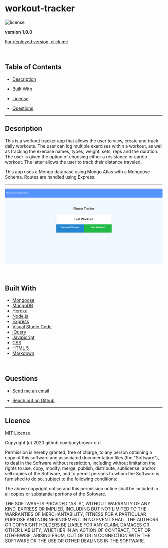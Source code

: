 # workout-tracker

![license](https://img.shields.io/badge/License-MIT-blue.svg)

**version 1.0.0**

[For deployed version, click me]()

<br>

  ## Table of Contents

  
* [Description](#description)
  
* [Built With](#builtwith) 
  
* [License](#license)
  
* [Questions](#questions)

  
<hr>

  ## Description 

This is a workout tracker app that allows the user to view, create and track daily workouts. The user can log multiple exercises within a workout, as well as tracking the exercise names, types, weight, sets, reps and the duration. The user is given the option of choosing either a resistance or cardio workout. The latter allows the user to track their distance traveled.

This app uses a Mongo database using Mongo Atlas with a Mongoose Schema. Routes are handled using Express.

  <hr>

![image of workout tracker](https://raw.githubusercontent.com/joeybrown-ctrl/workout-tracker/main/public/Assets/workoutLanding.png)

<br>

  ## Built With

* [Mongoose](https://mongoosejs.com/)
* [MongoDB](https://www.mongodb.com/)
* [Heroku](https://www.heroku.com/)
* [Node.js](https://nodejs.org/en/about/)
* [Express](https://expressjs.com/)
* [Visual Studio Code](https://code.visualstudio.com/)
* [jQuery](https://jquery.com/)
* [JavaScript](https://developer.mozilla.org/en-US/docs/Web/JavaScript)
* [CSS](https://developer.mozilla.org/en-US/docs/Web/CSS)
* [HTML 5](https://developer.mozilla.org/en-US/docs/Web/Guide/HTML/HTML5)
* [Markdown](https://guides.github.com/features/mastering-markdown/)

<br>

  ## Questions 
  
* [Send me an email](mailto:gjoey.brown@gmail.com)
  
* [Reach out on Github](https://github.com/joeybrown-ctrl)

<hr>

  ## Licence 
MIT License

Copyright (c) 2020 github.com/joeybrown-ctrl

Permission is hereby granted, free of charge, to any person obtaining a copy
of this software and associated documentation files (the "Software"), to deal
in the Software without restriction, including without limitation the rights
to use, copy, modify, merge, publish, distribute, sublicense, and/or sell
copies of the Software, and to permit persons to whom the Software is
furnished to do so, subject to the following conditions:

The above copyright notice and this permission notice shall be included in all
copies or substantial portions of the Software.

THE SOFTWARE IS PROVIDED "AS IS", WITHOUT WARRANTY OF ANY KIND, EXPRESS OR
IMPLIED, INCLUDING BUT NOT LIMITED TO THE WARRANTIES OF MERCHANTABILITY,
FITNESS FOR A PARTICULAR PURPOSE AND NONINFRINGEMENT. IN NO EVENT SHALL THE
AUTHORS OR COPYRIGHT HOLDERS BE LIABLE FOR ANY CLAIM, DAMAGES OR OTHER
LIABILITY, WHETHER IN AN ACTION OF CONTRACT, TORT OR OTHERWISE, ARISING FROM,
OUT OF OR IN CONNECTION WITH THE SOFTWARE OR THE USE OR OTHER DEALINGS IN THE
SOFTWARE.